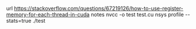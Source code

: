 url
https://stackoverflow.com/questions/67219126/how-to-use-register-memory-for-each-thread-in-cuda
notes
nvcc -o test test.cu
nsys profile --stats=true ./test